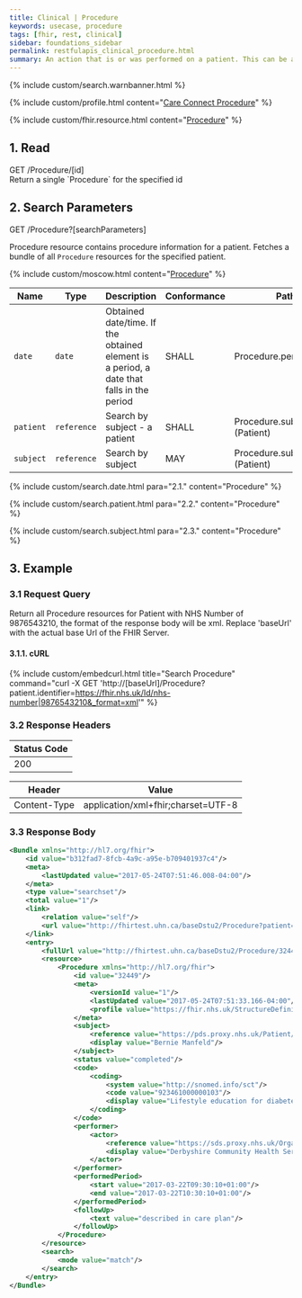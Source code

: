 ```yaml
---
title: Clinical | Procedure
keywords: usecase, procedure
tags: [fhir, rest, clinical]
sidebar: foundations_sidebar
permalink: restfulapis_clinical_procedure.html
summary: An action that is or was performed on a patient. This can be a physical intervention like an operation, or less invasive like counseling or hypnotherapy.
---
```

{% include custom/search.warnbanner.html %}

{% include custom/profile.html content="[Care Connect Procedure](http://www.interopen.org/candidate-profiles/care-connect/CareConnect-Procedure-1.html)" %}

{% include custom/fhir.resource.html content="[Procedure](https://www.hl7.org/fhir/DSTU2/procedure.html#search)" %}


## 1. Read ##

<div markdown="span" class="alert alert-success" role="alert">
GET /Procedure/[id]</div>
Return a single `Procedure` for the specified id

## 2. Search Parameters ##

<div markdown="span" class="alert alert-success" role="alert">
GET /Procedure?[searchParameters]</div>

Procedure resource contains procedure information for a patient. Fetches a bundle of all `Procedure` resources for the specified patient.

{% include custom/moscow.html content="[Procedure](https://www.hl7.org/fhir/DSTU2/procedure.html#search)" %}

| Name | Type | Description | Conformance  | Path |
|------|------|-------------|-------|------|
| `date` | `date` | Obtained date/time. If the obtained element is a period, a date that falls in the period | SHALL | Procedure.performed[x] |
| `patient` | `reference` | Search by subject - a patient | SHALL | Procedure.subject <br>(Patient) |
| `subject` | `reference` | Search by subject | MAY | Procedure.subject <br>(Patient) |

{% include custom/search.date.html para="2.1." content="Procedure" %}

{% include custom/search.patient.html para="2.2." content="Procedure" %}

{% include custom/search.subject.html para="2.3." content="Procedure" %}

## 3. Example ##

### 3.1 Request Query ###

Return all Procedure resources for Patient with NHS Number of 9876543210, the format of the response body will be xml. Replace 'baseUrl' with the actual base Url of the FHIR Server.

#### 3.1.1. cURL ####

{% include custom/embedcurl.html title="Search Procedure" command="curl -X GET  'http://[baseUrl]/Procedure?patient.identifier=https://fhir.nhs.uk/Id/nhs-number|9876543210&_format=xml'" %}

### 3.2 Response Headers ###

| Status Code |
|----------------|
|200 |

| Header | Value |
|-----------------|---------|
| Content-Type  | application/xml+fhir;charset=UTF-8 |

### 3.3 Response Body ###

```xml
<Bundle xmlns="http://hl7.org/fhir">
    <id value="b312fad7-8fcb-4a9c-a95e-b709401937c4"/>
    <meta>
        <lastUpdated value="2017-05-24T07:51:46.008-04:00"/>
    </meta>
    <type value="searchset"/>
    <total value="1"/>
    <link>
        <relation value="self"/>
        <url value="http://fhirtest.uhn.ca/baseDstu2/Procedure?patient=https%3A%2F%2Fpds.proxy.nhs.uk%2FPatient%2F9876543210"/>
    </link>
    <entry>
        <fullUrl value="http://fhirtest.uhn.ca/baseDstu2/Procedure/32449"/>
        <resource>
            <Procedure xmlns="http://hl7.org/fhir">
                <id value="32449"/>
                <meta>
                    <versionId value="1"/>
                    <lastUpdated value="2017-05-24T07:51:33.166-04:00"/>
                    <profile value="https://fhir.nhs.uk/StructureDefinition/CareConnect-Procedure-1"/>
                </meta>
                <subject>
                    <reference value="https://pds.proxy.nhs.uk/Patient/9876543210"/>
                    <display value="Bernie Manfeld"/>
                </subject>
                <status value="completed"/>
                <code>
                    <coding>
                        <system value="http://snomed.info/sct"/>
                        <code value="923461000000103"/>
                        <display value="Lifestyle education for diabetes"/>
                    </coding>
                </code>
                <performer>
                    <actor>
                        <reference value="https://sds.proxy.nhs.uk/Organization/Organization/RY8"/>
                        <display value="Derbyshire Community Health Services NHS Foundation Trust"/>
                    </actor>
                </performer>
                <performedPeriod>
                    <start value="2017-03-22T09:30:10+01:00"/>
                    <end value="2017-03-22T10:30:10+01:00"/>
                </performedPeriod>
                <followUp>
                    <text value="described in care plan"/>
                </followUp>
            </Procedure>
        </resource>
        <search>
            <mode value="match"/>
        </search>
    </entry>
</Bundle>
```
